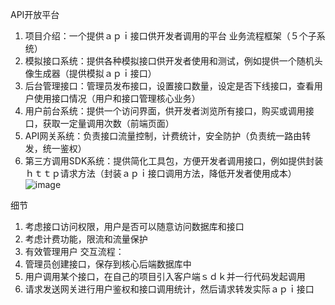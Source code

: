 API开放平台
1. 项目介绍：一个提供ａｐｉ接口供开发者调用的平台
业务流程框架（５个子系统）
1. 模拟接口系统：提供各种模拟接口供开发者使用和测试，例如提供一个随机头像生成器（提供模拟ａｐｉ接口）
2. 后台管理接口：管理员发布接口，设置接口数量，设定是否下线接口，查看用户使用接口情况（用户和接口管理核心业务）
3. 用户前台系统：提供一个访问界面，供开发者浏览所有接口，购买或调用接口，获取一定量调用次数（前端页面）
4. API网关系统：负责接口流量控制，计费统计，安全防护（负责统一路由转发，统一鉴权）
5. 第三方调用SDK系统：提供简化工具包，方便开发者调用接口，例如提供封装ｈｔｔｐ请求方法（封装ａｐｉ接口调用方法，降低开发者使用成本）
![image](https://github.com/jackloveqq/yupiapi/assets/88128240/764144fe-e34e-42ea-b7fc-8d2fe53ada8b)

细节
1. 考虑接口访问权限，用户是否可以随意访问数据库和接口
2. 考虑计费功能，限流和流量保护
3. 有效管理用户
交互流程：
1. 管理员创建接口，保存到核心后端数据库中
2. 用户调用某个接口，在自己的项目引入客户端ｓｄｋ并一行代码发起调用
3. 请求发送网关进行用户鉴权和接口调用统计，然后请求转发实际ａｐｉ接口


















